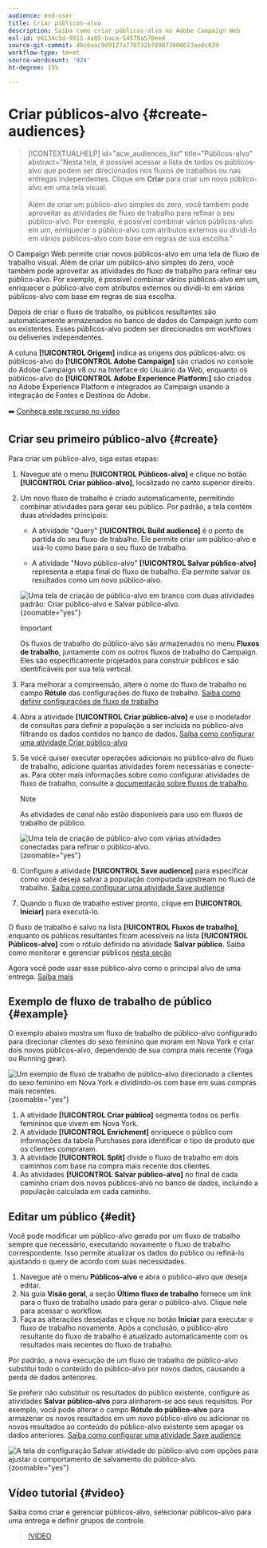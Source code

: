```yaml
---
audience: end-user
title: Criar públicos-alvo
description: Saiba como criar públicos-alvo no Adobe Campaign Web
exl-id: b6134c5d-9915-4a85-baca-54578a570ee4
source-git-commit: d6c6aac9d9127a770732b709873008613ae8c639
workflow-type: tm+mt
source-wordcount: '924'
ht-degree: 15%

---
```


# Criar públicos-alvo {#create-audiences}

>[!CONTEXTUALHELP]
>id="acw_audiences_list"
>title="Públicos-alvo"
>abstract="Nesta tela, é possível acessar a lista de todos os públicos-alvo que podem ser direcionados nos fluxos de trabalhos ou nas entregas independentes. Clique em **Criar** para criar um novo público-alvo em uma tela visual.<br/><br/>Além de criar um público-alvo simples do zero, você também pode aproveitar as atividades de fluxo de trabalho para refinar o seu público-alvo. Por exemplo, é possível combinar vários públicos-alvo em um, enriquecer o público-alvo com atributos externos ou dividi-lo em vários públicos-alvo com base em regras de sua escolha."

<!--
[!CONTEXTUALHELP]
>id="acw_audiences_create_settings"
>title="Audience settings"
>abstract="Enter the name of the audience and additional options, then click the **Create Audience** button."-->

O Campaign Web permite criar novos públicos-alvo em uma tela de fluxo de trabalho visual. Além de criar um público-alvo simples do zero, você também pode aproveitar as atividades do fluxo de trabalho para refinar seu público-alvo. Por exemplo, é possível combinar vários públicos-alvo em um, enriquecer o público-alvo com atributos externos ou dividi-lo em vários públicos-alvo com base em regras de sua escolha.

Depois de criar o fluxo de trabalho, os públicos resultantes são automaticamente armazenados no banco de dados do Campaign junto com os existentes. Esses públicos-alvo podem ser direcionados em workflows ou deliveries independentes.

A coluna **[!UICONTROL Origem]** indica as origens dos públicos-alvo: os públicos-alvo do **[!UICONTROL Adobe Campaign]** são criados no console do Adobe Campaign v8 ou na Interface do Usuário da Web, enquanto os públicos-alvo do **[!UICONTROL Adobe Experience Platform:]** são criados no Adobe Experience Platform e integrados ao Campaign usando a integração de Fontes e Destinos do Adobe.

➡️ [Conheça este recurso no vídeo](#video)

## Criar seu primeiro público-alvo {#create}

Para criar um público-alvo, siga estas etapas:

1. Navegue até o menu **[!UICONTROL Públicos-alvo]** e clique no botão **[!UICONTROL Criar público-alvo]**, localizado no canto superior direito.

1. Um novo fluxo de trabalho é criado automaticamente, permitindo combinar atividades para gerar seu público. Por padrão, a tela contém duas atividades principais:

   * A atividade &quot;Query&quot; **[!UICONTROL Build audience]** é o ponto de partida do seu fluxo de trabalho. Ele permite criar um público-alvo e usá-lo como base para o seu fluxo de trabalho.

   * A atividade &quot;Novo público-alvo&quot; **[!UICONTROL Salvar público-alvo]** representa a etapa final do fluxo de trabalho. Ela permite salvar os resultados como um novo público-alvo.

   ![Uma tela de criação de público-alvo em branco com duas atividades padrão: Criar público-alvo e Salvar público-alvo.](assets/create-audience-blank.png){zoomable="yes"}

   >[!IMPORTANT]
   >
   >Os fluxos de trabalho do público-alvo são armazenados no menu **Fluxos de trabalho**, juntamente com os outros fluxos de trabalho do Campaign. Eles são especificamente projetados para construir públicos e são identificáveis por sua tela vertical.

1. Para melhorar a compreensão, altere o nome do fluxo de trabalho no campo **Rótulo** das configurações do fluxo de trabalho. [Saiba como definir configurações de fluxo de trabalho](../workflows/workflow-settings.md)

1. Abra a atividade **[!UICONTROL Criar público-alvo]** e use o modelador de consultas para definir a população a ser incluída no público-alvo filtrando os dados contidos no banco de dados. [Saiba como configurar uma atividade Criar público-alvo](../workflows/activities/build-audience.md)

1. Se você quiser executar operações adicionais no público-alvo do fluxo de trabalho, adicione quantas atividades forem necessárias e conecte-as. Para obter mais informações sobre como configurar atividades de fluxo de trabalho, consulte a [documentação sobre fluxos de trabalho](../workflows/activities/about-activities.md).

   >[!NOTE]
   >
   >As atividades de canal não estão disponíveis para uso em fluxos de trabalho de público.

   ![Uma tela de criação de público-alvo com várias atividades conectadas para refinar o público-alvo.](assets/audience-creation-canvas.png){zoomable="yes"}

1. Configure a atividade **[!UICONTROL Save audience]** para especificar como você deseja salvar a população computada upstream no fluxo de trabalho. [Saiba como configurar uma atividade Save audience](../workflows/activities/save-audience.md)

1. Quando o fluxo de trabalho estiver pronto, clique em **[!UICONTROL Iniciar]** para executá-lo.

O fluxo de trabalho é salvo na lista **[!UICONTROL Fluxos de trabalho]**, enquanto os públicos resultantes ficam acessíveis na lista **[!UICONTROL Públicos-alvo]** com o rótulo definido na atividade **Salvar público**. Saiba como monitorar e gerenciar públicos [nesta seção](manage-audience.md)

Agora você pode usar esse público-alvo como o principal alvo de uma entrega. [Saiba mais](add-audience.md)

## Exemplo de fluxo de trabalho de público {#example}

O exemplo abaixo mostra um fluxo de trabalho de público-alvo configurado para direcionar clientes do sexo feminino que moram em Nova York e criar dois novos públicos-alvo, dependendo de sua compra mais recente (Yoga ou Running gear).

![Um exemplo de fluxo de trabalho de público-alvo direcionado a clientes do sexo feminino em Nova York e dividindo-os com base em suas compras mais recentes.](assets/audiences-example.png){zoomable="yes"}

1. A atividade **[!UICONTROL Criar público]** segmenta todos os perfis femininos que vivem em Nova York.
1. A atividade **[!UICONTROL Enrichment]** enriquece o público com informações da tabela Purchases para identificar o tipo de produto que os clientes compraram.
1. A atividade **[!UICONTROL Split]** divide o fluxo de trabalho em dois caminhos com base na compra mais recente dos clientes.
1. As atividades **[!UICONTROL Salvar público-alvo]** no final de cada caminho criam dois novos públicos-alvo no banco de dados, incluindo a população calculada em cada caminho.

## Editar um público {#edit}

Você pode modificar um público-alvo gerado por um fluxo de trabalho sempre que necessário, executando novamente o fluxo de trabalho correspondente. Isso permite atualizar os dados do público ou refiná-lo ajustando o query de acordo com suas necessidades.

1. Navegue até o menu **Públicos-alvo** e abra o público-alvo que deseja editar.
1. Na guia **Visão geral**, a seção **Último fluxo de trabalho** fornece um link para o fluxo de trabalho usado para gerar o público-alvo. Clique nele para acessar o workflow.
1. Faça as alterações desejadas e clique no botão **Iniciar** para executar o fluxo de trabalho novamente. Após a conclusão, o público-alvo resultante do fluxo de trabalho é atualizado automaticamente com os resultados mais recentes do fluxo de trabalho.

Por padrão, a nova execução de um fluxo de trabalho de público-alvo substitui todo o conteúdo do público-alvo por novos dados, causando a perda de dados anteriores.

Se preferir não substituir os resultados do público existente, configure as atividades **Salvar público-alvo** para alinharem-se aos seus requisitos. Por exemplo, você pode alterar o campo **Rótulo do público-alvo** para armazenar os novos resultados em um novo público-alvo ou adicionar os novos resultados ao conteúdo do público-alvo existente sem apagar os dados anteriores. [Saiba como configurar uma atividade Save audience](../workflows/activities/save-audience.md)

![A tela de configuração Salvar atividade do público-alvo com opções para ajustar o comportamento de salvamento do público-alvo.](assets/edit-audience-save.png){zoomable="yes"}

## Vídeo tutorial {#video}

Saiba como criar e gerenciar públicos-alvo, selecionar públicos-alvo para uma entrega e definir grupos de controle.

>[!VIDEO](https://video.tv.adobe.com/v/3425861?quality=12)